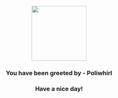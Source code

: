 <p align="center">
    <img src="https://raw.githubusercontent.com/PokeAPI/sprites/master/sprites/pokemon/61.png" width="150" height="150">
</p>
<h3 align="center">You have been greeted by - <b>Poliwhirl</b></h3>
<h3 align="center">Have a nice day!</h3>
